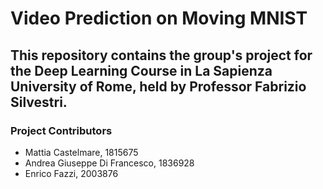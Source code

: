 # Video Prediction on Moving MNIST  
## This repository contains the group's project for the Deep Learning Course in La Sapienza University of Rome, held by Professor Fabrizio Silvestri.


### Project Contributors
* Mattia Castelmare, 1815675
* Andrea Giuseppe Di Francesco, 1836928
* Enrico Fazzi, 2003876
